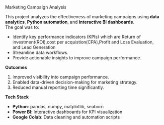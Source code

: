  Marketing Campaign Analysis

This project analyzes the effectiveness of marketing campaigns using **data analytics**, **Python automation**, and **interactive BI dashboards**.  
The goal was to:  
- Identify key performance indicators (KPIs) which are Return of investment(ROI),cost per acquistion(CPA),Profit and Loss Evaluation, and Lead Generation
- Streamline data workflows.  
- Provide actionable insights to improve campaign performance.  

 **Outcomes**
1. Improved visibility into campaign performance.  
2. Enabled data-driven decision-making for marketing strategy.  
3. Reduced manual reporting time significantly.  

 **Tech Stack**
- **Python**: pandas, numpy, matplotlib, seaborn  
- **Power BI**: Interactive dashboards for KPI visualization  
- **Google Colab**: Data cleaning and automation scripts  
